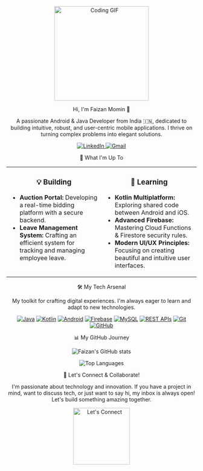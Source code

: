 <div align="center">
<a href="https://www.google.com/search?q=https://github.com/faizan701">
<img src="https://media.giphy.com/media/qgQUggAC3Pfv687qPC/giphy.gif" alt="Coding GIF" width="250"/>
</a>
<br/>

Hi, I'm Faizan Momin 👋
<p>
A passionate Android & Java Developer from India 🇮🇳, dedicated to building intuitive, robust, and user-centric mobile applications. I thrive on turning complex problems into elegant solutions.
</p>

<p>
<a href="https://www.linkedin.com/in/faizan-momin-tech" target="_blank">
<img src="https://www.google.com/search?q=https://img.shields.io/badge/LinkedIn-0077B5%3Fstyle%3Dfor-the-badge%26logo%3Dlinkedin%26logoColor%3Dwhite" alt="LinkedIn"/>
</a>
<a href="mailto:faizanmomin701@gmail.com">
<img src="https://img.shields.io/badge/Gmail-D14836?style=for-the-badge&logo=gmail&logoColor=white" alt="Gmail"/>
</a>
</p>
</div>

<p align="center">🚀 What I'm Up To</p>
<table width="100%">
<tr>
<td width="50%" valign="top">
<h3 align="center">💡 Building</h3>
<ul align="left">
<li><b>Auction Portal:</b> Developing a real-time bidding platform with a secure backend.</li>
<li><b>Leave Management System:</b> Crafting an efficient system for tracking and managing employee leave.</li>
</ul>
</td>
<td width="50%" valign="top">
<h3 align="center">🌱 Learning</h3>
<ul align="left">
<li><b>Kotlin Multiplatform:</b> Exploring shared code between Android and iOS.</li>
<li><b>Advanced Firebase:</b> Mastering Cloud Functions & Firestore security rules.</li>
<li><b>Modern UI/UX Principles:</b> Focusing on creating beautiful and intuitive user interfaces.</li>
</ul>
</td>
</tr>
</table>

<p align="center">🛠️ My Tech Arsenal</p>
<p align="center">
My toolkit for crafting digital experiences. I'm always eager to learn and adapt to new technologies.
</p>

<p align="center">
<a href="#"><img src="https://img.shields.io/badge/Java-ED8B00?style=for-the-badge&logo=java&logoColor=white" alt="Java"/></a>
<a href="#"><img src="https://img.shields.io/badge/Kotlin-7F52FF?style=for-the-badge&logo=kotlin&logoColor=white" alt="Kotlin"/></a>
<a href="#"><img src="https://img.shields.io/badge/Android-3DDC84?style=for-the-badge&logo=android&logoColor=white" alt="Android"/></a>
<a href="#"><img src="https://www.google.com/search?q=https://img.shields.io/badge/Firebase-FFCA28%3Fstyle%3Dfor-the-badge%26logo%3Dfirebase%26logoColor%3Dblack" alt="Firebase"/></a>
<a href="#"><img src="https://img.shields.io/badge/MySQL-005C84?style=for-the-badge&logo=mysql&logoColor=white" alt="MySQL"/></a>
<a href="#"><img src="https://www.google.com/search?q=https://img.shields.io/badge/REST_APIs-0277BD%3Fstyle%3Dfor-the-badge%26logo%3Dapi%26logoColor%3Dwhite" alt="REST APIs"/></a>
<a href="#"><img src="https://img.shields.io/badge/Git-F05032?style=for-the-badge&logo=git&logoColor=white" alt="Git"/></a>
<a href="#"><img src="https://www.google.com/search?q=https://img.shields.io/badge/GitHub-181717%3Fstyle%3Dfor-the-badge%26logo%3Dgithub%26logoColor%3Dwhite" alt="GitHub"/></a>
</p>

<p align="center">📊 My GitHub Journey</p>
<p align="center">
<img src="https://www.google.com/search?q=https://github-readme-stats.vercel.app/api%3Fusername%3Dfaizan701%26show_icons%3Dtrue%26theme%3Dtokyonight%26hide_border%3Dtrue%26count_private%3Dtrue%26include_all_commits%3Dtrue" alt="Faizan's GitHub stats"/>
</p>
<p align="center">
<img src="https://github-readme-stats.vercel.app/api/top-langs/?username=faizan701&layout=compact&theme=tokyonight&hide_border=true" alt="Top Languages"/>
</p>

<p align="center">💬 Let's Connect & Collaborate!</p>
<p align="center">
I'm passionate about technology and innovation. If you have a project in mind, want to discuss tech, or just want to say hi, my inbox is always open! Let's build something amazing together.
</p>
<div align="center">
<img src="https://www.google.com/search?q=https://media.giphy.com/media/v1.Y2lkPTc5MGI3NjExN2NpcXZsYmN3d3J6b2d1d2s0Z2Zrcm14eXdkdGk4b2N0b3A0dG1zbyZlcD12MV9pbnRlcm5hbF9naWZfYnlfaWQmY3Q9Zw/iY8CRBdSviBPFxIdjO/giphy.gif" alt="Let's Connect" width="150"/>
</div>
